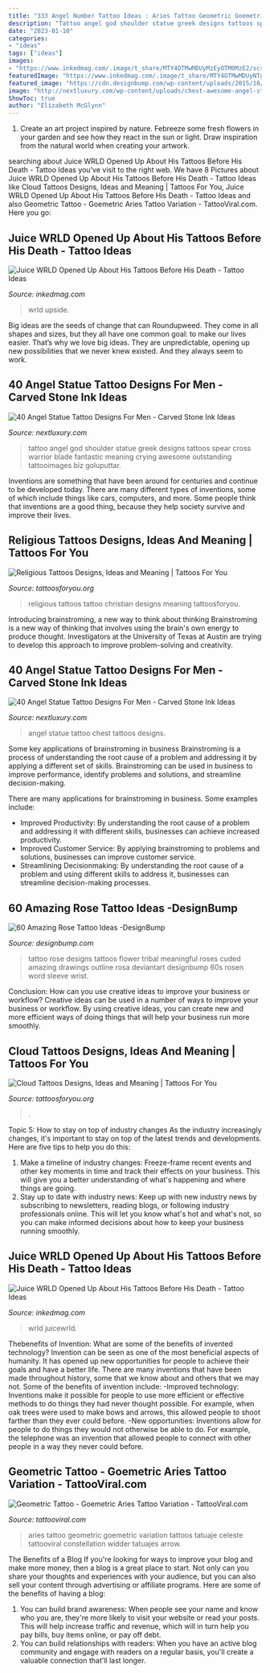 ```yaml
---
title: "333 Angel Number Tattoo Ideas : Aries Tattoo Geometric Goemetric Variation Tattoos Tatuaje Celeste Tattooviral Constellation Widder Tatuajes Arrow"
description: "Tattoo angel god shoulder statue greek designs tattoos spear cross warrior blade fantastic meaning crying awesome outstanding tattooimages biz goluputtar"
date: "2023-01-10"
categories:
- "ideas"
tags: ["ideas"]
images:
- "https://www.inkedmag.com/.image/t_share/MTY4OTMwMDUyMzEyOTM0MzE2/screen-shot-2019-12-10-at-121020-pm.png"
featuredImage: "https://www.inkedmag.com/.image/t_share/MTY4OTMwMDUyNTgxNjk3NDUy/juice-wrld-family-tattoo.jpg"
featured_image: "https://cdn.designbump.com/wp-content/uploads/2015/10/rose_tattoo_design_by_hamysart600_800.jpg"
image: "http://nextluxury.com/wp-content/uploads/chest-awesome-angel-statue-tattoos-for-men.jpg"
ShowToc: true
author: "Elizabeth McGlynn"
---
```



1. Create an art project inspired by nature. Febreeze some fresh flowers in your garden and see how they react in the sun or light. Draw inspiration from the natural world when creating your artwork.

	

		
searching about Juice WRLD Opened Up About His Tattoos Before His Death - Tattoo Ideas you've visit to the right web. We have 8 Pictures about Juice WRLD Opened Up About His Tattoos Before His Death - Tattoo Ideas like Cloud Tattoos Designs, Ideas and Meaning | Tattoos For You, Juice WRLD Opened Up About His Tattoos Before His Death - Tattoo Ideas and also Geometric Tattoo - Goemetric Aries Tattoo Variation - TattooViral.com. Here you go:
		
    
## Juice WRLD Opened Up About His Tattoos Before His Death - Tattoo Ideas

<img loading=lazy src="https://www.inkedmag.com/.image/t_share/MTY4OTMwMDUyMzEyOTM0MzE2/screen-shot-2019-12-10-at-121020-pm.png" onerror="this.onerror=null;this.src='https://tse4.mm.bing.net/th?id=OIP.8w7VYInNu4cRu6sNtmw3eQHaEn&amp;pid=15.1';" alt="Juice WRLD Opened Up About His Tattoos Before His Death - Tattoo Ideas">

_Source: inkedmag.com_

>wrld upside. 

	

Big ideas are the seeds of change that can Roundupweed. They come in all shapes and sizes, but they all have one common goal: to make our lives easier. That’s why we love big ideas. They are unpredictable, opening up new possibilities that we never knew existed. And they always seem to work.

    
## 40 Angel Statue Tattoo Designs For Men - Carved Stone Ink Ideas

<img loading=lazy src="http://nextluxury.com/wp-content/uploads/gentleman-with-angel-statue-tattoo-on-back.jpg" onerror="this.onerror=null;this.src='https://tse4.mm.bing.net/th?id=OIP.RqZPZoAhob-NpeaouEci7wAAAA&amp;pid=15.1';" alt="40 Angel Statue Tattoo Designs For Men - Carved Stone Ink Ideas">

_Source: nextluxury.com_

>tattoo angel god shoulder statue greek designs tattoos spear cross warrior blade fantastic meaning crying awesome outstanding tattooimages biz goluputtar. 

	

Inventions are something that have been around for centuries and continue to be developed today. There are many different types of inventions, some of which include things like cars, computers, and more. Some people think that inventions are a good thing, because they help society survive and improve their lives.

    
## Religious Tattoos Designs, Ideas And Meaning | Tattoos For You

<img loading=lazy src="http://www.tattoosforyou.org/wp-content/uploads/2013/09/Best-Religious-Tattoos.jpg" onerror="this.onerror=null;this.src='https://tse4.mm.bing.net/th?id=OIP.wnIAjiofE9Y3GMZo_yGsRwHaJ4&amp;pid=15.1';" alt="Religious Tattoos Designs, Ideas and Meaning | Tattoos For You">

_Source: tattoosforyou.org_

>religious tattoos tattoo christian designs meaning tattoosforyou. 

	

Introducing brainstroming, a new way to think about thinking
Brainstroming is a new way of thinking that involves using the brain's own energy to produce thought. Investigators at the University of Texas at Austin are trying to develop this approach to improve problem-solving and creativity.

    
## 40 Angel Statue Tattoo Designs For Men - Carved Stone Ink Ideas

<img loading=lazy src="http://nextluxury.com/wp-content/uploads/chest-awesome-angel-statue-tattoos-for-men.jpg" onerror="this.onerror=null;this.src='https://tse2.mm.bing.net/th?id=OIP.Zzztyc5moQVlvcbxptaJkgHaHa&amp;pid=15.1';" alt="40 Angel Statue Tattoo Designs For Men - Carved Stone Ink Ideas">

_Source: nextluxury.com_

>angel statue tattoo chest tattoos designs. 

	

Some key applications of brainstroming in business
Brainstroming is a process of understanding the root cause of a problem and addressing it by applying a different set of skills. Brainstroming can be used in business to improve performance, identify problems and solutions, and streamline decision-making.

There are many applications for brainstroming in business. Some examples include: 

- Improved Productivity: By understanding the root cause of a problem and addressing it with different skills, businesses can achieve increased productivity.
- Improved Customer Service: By applying brainstroming to problems and solutions, businesses can improve customer service.
- Streamlining Decisionmaking: By understanding the root cause of a problem and using different skills to address it, businesses can streamline decision-making processes.

    
## 60 Amazing Rose Tattoo Ideas -DesignBump

<img loading=lazy src="https://cdn.designbump.com/wp-content/uploads/2015/10/rose_tattoo_design_by_hamysart600_800.jpg" onerror="this.onerror=null;this.src='https://tse4.mm.bing.net/th?id=OIP.xLZtIlXWZZm8P3J1mfgGTQHaJ4&amp;pid=15.1';" alt="60 Amazing Rose Tattoo Ideas -DesignBump">

_Source: designbump.com_

>tattoo rose designs tattoos flower tribal meaningful roses cuded amazing drawings outline rosa deviantart designbump 60s rosen word sleeve wrist. 

	

Conclusion: How can you use creative ideas to improve your business or workflow?
Creative ideas can be used in a number of ways to improve your business or workflow. By using creative ideas, you can create new and more efficient ways of doing things that will help your business run more smoothly.

    
## Cloud Tattoos Designs, Ideas And Meaning | Tattoos For You

<img loading=lazy src="https://www.tattoosforyou.org/wp-content/uploads/2013/10/Cloud-Tattoos-Designs.jpg" onerror="this.onerror=null;this.src='https://tse3.mm.bing.net/th?id=OIP.pjtQlim4Sl_V-L5reO5NJgHaJ6&amp;pid=15.1';" alt="Cloud Tattoos Designs, Ideas and Meaning | Tattoos For You">

_Source: tattoosforyou.org_

>. 

	

Topic 5: How to stay on top of industry changes
As the industry increasingly changes, it's important to stay on top of the latest trends and developments. Here are five tips to help you do this:
1. Make a timeline of industry changes: Freeze-frame recent events and other key moments in time and track their effects on your business. This will give you a better understanding of what's happening and where things are going.
2. Stay up to date with industry news: Keep up with new industry news by subscribing to newsletters, reading blogs, or following industry professionals online. This will let you know what's hot and what's not, so you can make informed decisions about how to keep your business running smoothly.

    
## Juice WRLD Opened Up About His Tattoos Before His Death - Tattoo Ideas

<img loading=lazy src="https://www.inkedmag.com/.image/t_share/MTY4OTMwMDUyNTgxNjk3NDUy/juice-wrld-family-tattoo.jpg" onerror="this.onerror=null;this.src='https://tse2.mm.bing.net/th?id=OIP.AJsJOlN1jmNm_tY55KcndwHaGq&amp;pid=15.1';" alt="Juice WRLD Opened Up About His Tattoos Before His Death - Tattoo Ideas">

_Source: inkedmag.com_

>wrld juicewrld. 

	

Thebenefits of Invention: What are some of the benefits of invented technology?
Invention can be seen as one of the most beneficial aspects of humanity. It has opened up new opportunities for people to achieve their goals and have a better life. There are many inventions that have been made throughout history, some that we know about and others that we may not. Some of the benefits of invention include: 
-Improved technology: Inventions make it possible for people to use more efficient or effective methods to do things they had never thought possible. For example, when oak trees were used to make bows and arrows, this allowed people to shoot farther than they ever could before. 
-New opportunities: Inventions allow for people to do things they would not otherwise be able to do. For example, the telephone was an invention that allowed people to connect with other people in a way they never could before.

    
## Geometric Tattoo - Goemetric Aries Tattoo Variation - TattooViral.com

<img loading=lazy src="https://tattooviral.com/wp-content/uploads/2018/09/Geometric-Tattoo-Goemetric-Aries-Tattoo-Variation.jpg" onerror="this.onerror=null;this.src='https://tse1.mm.bing.net/th?id=OIP.UYfqfh1Orw5GU6tgkQJOgwHaPN&amp;pid=15.1';" alt="Geometric Tattoo - Goemetric Aries Tattoo Variation - TattooViral.com">

_Source: tattooviral.com_

>aries tattoo geometric goemetric variation tattoos tatuaje celeste tattooviral constellation widder tatuajes arrow. 

	

The Benefits of a Blog
If you're looking for ways to improve your blog and make more money, then a blog is a great place to start. Not only can you share your thoughts and experiences with your audience, but you can also sell your content through advertising or affiliate programs. Here are some of the benefits of having a blog: 
1) You can build brand awareness: When people see your name and know who you are, they're more likely to visit your website or read your posts. This will help increase traffic and revenue, which will in turn help you pay bills, buy items online, or pay off debt. 
2) You can build relationships with readers: When you have an active blog community and engage with readers on a regular basis, you'll create a valuable connection that'll last longer.


